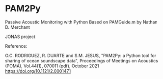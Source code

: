 # PAM2Py
Passive Acoustic Monitoring with Python
Based on PAMGuide.m by Nathan D. Merchant

JONAS project

Reference:

O.C. RODRIGUEZ, R. DUARTE and S.M. JESUS, "PAM2Py: a Python tool for sharing of ocean soundscape data", Proceedings of Meetings on Acoustics (POMA), Vol.44(1), 070011 (pdf), October 2021 https://doi.org/10.1121/2.0001471
